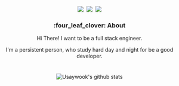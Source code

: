 <div align="center">
<a href="https://www.youtube.com/channel/UC7g9pnw7vjk80JUsxme7pBQ" target="_blank"><img src="https://img.shields.io/badge/YouTube-Dol AI-white?style=plastic&logo=youtube&logoColor=red"/></a>&nbsp;&nbsp<a href="https://sungwookyoo.github.io/" target="_blank"><img src="https://img.shields.io/badge/Jekyll Blog-Data is new oil-white?style=plastic&logo=jekyll&logoColor=red"/></a>&nbsp;&nbsp<a href="mailto:l22491360@gmail.com" target="_blank"><img src="https://img.shields.io/badge/-Gmail-d14836?style=flat-square&logo=Gmail&logoColor=white&link=mailto:l22491360@gmail.com"/></a> 

<h3> :four_leaf_clover: About </h3>
  
<p>Hi There! I want to be a full stack engineer.</p>
<p>I'm a persistent person, who study hard day and night for be a good developer.</p> 

<!-- #
<h3> 🔥 Tech Stack </h3>
<h4> Backend </h4>
<p><img src="https://img.shields.io/badge/Python-white?style=flat&logo=Python&logoColor=#3776AB"/>
 -->
  
#
![Usaywook's github stats](https://github-readme-stats.vercel.app/api?username=usaywook&show_icons=true&theme=tokyonight)
</div>
